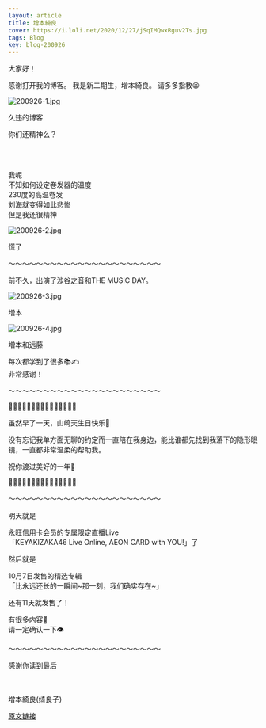 ```yaml
---
layout: article
title: 增本綺良
cover: https://i.loli.net/2020/12/27/jSqIMQwxRguv2Ts.jpg
tags: Blog
key: blog-200926
---
```


大家好！

感谢打开我的博客。
我是新二期生，增本綺良。
请多多指教😀

![200926-1.jpg](https://i.loli.net/2020/12/27/jSqIMQwxRguv2Ts.jpg)

久违的博客

你们还精神么？
<!--more-->
<br/><br/>

我呢<br/>
不知如何设定卷发器的温度<br/>
230度的高温卷发<br/>
刘海就变得如此悲惨<br/>
但是我还很精神

![200926-2.jpg](https://i.loli.net/2020/12/27/KBU2tNP1EmefZ5V.jpg)


慌了

〜〜〜〜〜〜〜〜〜〜〜〜〜〜〜〜〜〜〜〜〜〜

前不久，出演了涉谷之音和THE MUSIC DAY。

![200926-3.jpg](https://i.loli.net/2020/12/27/FiZQGReMAj6vPu9.jpg)

増本

![200926-4.jpg](https://i.loli.net/2020/12/27/5DpJSzxQvY9mkqP.jpg)

増本和远藤

每次都学到了很多📚✍<br/>
非常感谢！

〜〜〜〜〜〜〜〜〜〜〜〜〜〜〜〜〜〜〜〜〜〜

🍰🍰🍰🍰🍰🍰🍰🍰🍰🍰🍰🍰🍰🍰🍰

虽然早了一天，山崎天生日快乐🎉

没有忘记我单方面无聊的约定而一直陪在我身边，能比谁都先找到我落下的隐形眼镜，一直都非常温柔的帮助我。

祝你渡过美好的一年🌸

🍰🍰🍰🍰🍰🍰🍰🍰🍰🍰🍰🍰🍰🍰🍰

〜〜〜〜〜〜〜〜〜〜〜〜〜〜〜〜〜〜〜〜〜〜

明天就是

永旺信用卡会员的专属限定直播Live<br/>
「KEYAKIZAKA46 Live Online, AEON CARD with YOU!」了

然后就是

10月7日发售的精选专辑<br/>
「比永远还长的一瞬间~那一刻，我们确实存在~」

还有11天就发售了！

有很多内容🌳<br/>
请一定确认一下👁

〜〜〜〜〜〜〜〜〜〜〜〜〜〜〜〜〜〜〜〜〜〜

感谢你读到最后
<br/><br/><br/>

增本綺良(绮良子)

[原文链接](https://www.keyakizaka46.com/s/k46o/diary/detail/35562?cd=member)